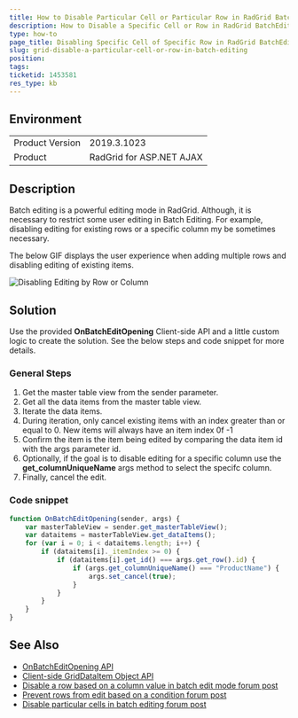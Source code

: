 ```yaml
---
title: How to Disable Particular Cell or Particular Row in RadGrid BatchEditing
description: How to Disable a Specific Cell or Row in RadGrid BatchEditing
type: how-to
page_title: Disabling Specific Cell of Specific Row in RadGrid BatchEditing
slug: grid-disable-a-particular-cell-or-row-in-batch-editing
position: 
tags: 
ticketid: 1453581
res_type: kb
---
```


## Environment
<table>
	<tbody>
		<tr>
			<td>Product Version</td>
			<td>2019.3.1023</td>
		</tr>
		<tr>
			<td>Product</td>
			<td>RadGrid for ASP.NET AJAX</td>
		</tr>
	</tbody>
</table>


## Description

Batch editing is a powerful editing mode in RadGrid. Although, it is necessary to restrict some user editing in Batch Editing. For example, disabling editing for existing rows or a specific column my be sometimes necessary.

The below GIF displays the user experience when adding multiple rows and disabling editing of existing items.

![Disabling Editing by Row or Column](images/grid-disable_batchediting_for_existing_items.gif)

## Solution

Use the provided **OnBatchEditOpening** Client-side API and a little custom logic to create the solution. See the below steps and code snippet for more details.

### General Steps

1. Get the master table view from the sender parameter.
1. Get all the data items from the master table view.
1. Iterate the data items.
1. During iteration, only cancel existing items with an index greater than or equal to 0. New items will always have an item index 0f -1
1. Confirm the item is the item being edited by comparing the data item id with the args parameter id. 
1. Optionally, if the goal is to disable editing for a specific column use the **get_columnUniqueName** args method to select the specifc column.
1. Finally, cancel the edit.

### Code snippet

````JavaScript
function OnBatchEditOpening(sender, args) {
    var masterTableView = sender.get_masterTableView();
    var dataitems = masterTableView.get_dataItems();
    for (var i = 0; i < dataitems.length; i++) {
        if (dataitems[i]._itemIndex >= 0) {
            if (dataitems[i].get_id() === args.get_row().id) {
                if (args.get_columnUniqueName() === "ProductName") {
                    args.set_cancel(true);
                }
            }
        }
    }
}
````



## See Also

*	[OnBatchEditOpening API](https://docs.telerik.com/devtools/aspnet-ajax/controls/grid/client-side-programming/events/onbatcheditopening)
*	[Client-side GridDataItem Object API](https://docs.telerik.com/devtools/aspnet-ajax/controls/grid/client-side-programming/griddataitem-object/griddataitem-class-members)
*	[Disable a row based on a column value in batch edit mode forum post](https://www.telerik.com/forums/disable-a-row-based-on-column-value-in-batch-edit-mode)
*	[Prevent rows from edit based on a condition forum post](https://www.telerik.com/forums/radgrid-batchedit-prevent-rows-from-edit-based-on-acondition)
*	[Disable particular cells in batch editing forum post](https://www.telerik.com/forums/disable-particular-cells-in-batchedit-grid#UBXY4KYb-UKprr9vxTcKng)